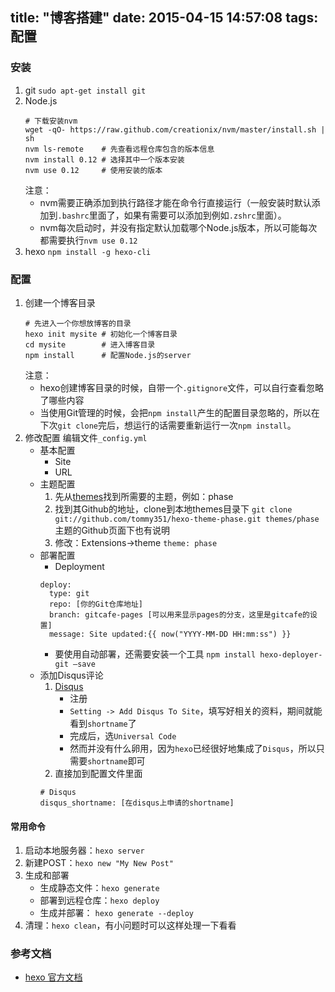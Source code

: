 title: "博客搭建"
date: 2015-04-15 14:57:08
tags: 配置
---

### 安装
1. git
    `sudo apt-get install git`
2. Node.js
    ```
    # 下载安装nvm
    wget -qO- https://raw.github.com/creationix/nvm/master/install.sh | sh 
    nvm ls-remote    # 先查看远程仓库包含的版本信息
    nvm install 0.12 # 选择其中一个版本安装
    nvm use 0.12     # 使用安装的版本
    ```
    注意：
    * nvm需要正确添加到执行路径才能在命令行直接运行（一般安装时默认添加到`.bashrc`里面了，如果有需要可以添加到例如`.zshrc`里面）。
    * nvm每次启动时，并没有指定默认加载哪个Node.js版本，所以可能每次都需要执行`nvm use 0.12`
3. hexo
    `npm install -g hexo-cli`

### 配置
1. 创建一个博客目录
    ```
    # 先进入一个你想放博客的目录
    hexo init mysite # 初始化一个博客目录
    cd mysite        # 进入博客目录
    npm install      # 配置Node.js的server
    ```
    注意：
    * hexo创建博客目录的时候，自带一个`.gitignore`文件，可以自行查看忽略了哪些内容
    * 当使用Git管理的时候，会把`npm install`产生的配置目录忽略的，所以在下次`git clone`完后，想运行的话需要重新运行一次`npm install`。
2. 修改配置
    编辑文件`_config.yml`
    * 基本配置
        - Site
        - URL
    * 主题配置
        1. 先从[themes](http://hexo.io/themes)找到所需要的主题，例如：phase
        2. 找到其Github的地址，clone到本地themes目录下
        `git clone git://github.com/tommy351/hexo-theme-phase.git themes/phase`
        主题的Github页面下也有说明
        3. 修改：Extensions->theme
        `theme: phase`
    * 部署配置
        - Deployment
        ```
        deploy:
          type: git
          repo: [你的Git仓库地址]
          branch: gitcafe-pages [可以用来显示pages的分支，这里是gitcafe的设置]
          message: Site updated:{{ now("YYYY-MM-DD HH:mm:ss") }}
        ```
        - 要使用自动部署，还需要安装一个工具
        `npm install hexo-deployer-git –save`
    * 添加Disqus评论
        1. [Disqus](https://disqus.com)
            - 注册
            - `Setting -> Add Disqus To Site`，填写好相关的资料，期间就能看到`shortname`了
            - 完成后，选`Universal Code`
            - 然而并没有什么卵用，因为`hexo`已经很好地集成了`Disqus`，所以只需要`shortname`即可
        2. 直接加到配置文件里面
        ```
        # Disqus
        disqus_shortname: [在disqus上申请的shortname]
        ```

#### 常用命令
1. 启动本地服务器：`hexo server`
2. 新建POST：`hexo new "My New Post"`
3. 生成和部署
    * 生成静态文件：`hexo generate`
    * 部署到远程仓库：`hexo deploy`
    * 生成并部署：
        `hexo generate --deploy`
4. 清理：`hexo clean`，有小问题时可以这样处理一下看看

### 参考文档
* [hexo 官方文档](http://hexo.io/docs/)
